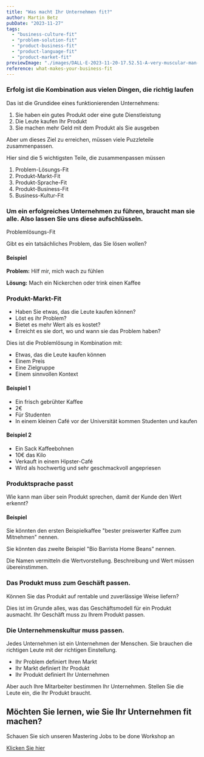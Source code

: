 ```yaml
---
title: "Was macht Ihr Unternehmen fit?"
author: Martin Betz
pubDate: "2023-11-27"
tags:
  - "business-culture-fit"
  - "problem-solution-fit"
  - "product-business-fit"
  - "product-language-fit"
  - "product-market-fit"
previewImage: "./images/DALL·E-2023-11-20-17.52.51-A-very-muscular-man-with-a-hipster-beard-dressed-in-a-suit-is-trying-to-solve-a-puzzle-in-a-semi-full-cafe.-The-art-style-combines-watercolor-with-g.png"
reference: what-makes-your-business-fit
---
```


### Erfolg ist die Kombination aus vielen Dingen, die richtig laufen

Das ist die Grundidee eines funktionierenden Unternehmens:

1. Sie haben ein gutes Produkt oder eine gute Dienstleistung
2. Die Leute kaufen Ihr Produkt
3. Sie machen mehr Geld mit dem Produkt als Sie ausgeben

Aber um dieses Ziel zu erreichen, müssen viele Puzzleteile zusammenpassen.

Hier sind die 5 wichtigsten Teile, die zusammenpassen müssen

1. Problem-Lösungs-Fit
2. Produkt-Markt-Fit
3. Produkt-Sprache-Fit
4. Produkt-Business-Fit
5. Business-Kultur-Fit

### Um ein erfolgreiches Unternehmen zu führen, braucht man sie alle. Also lassen Sie uns diese aufschlüsseln.
Problemlösungs-Fit

Gibt es ein tatsächliches Problem, das Sie lösen wollen?

#### **Beispiel**

**Problem:** Hilf mir, mich wach zu fühlen

**Lösung:** Mach ein Nickerchen oder trink einen Kaffee

### Produkt-Markt-Fit

- Haben Sie etwas, das die Leute kaufen können?
- Löst es ihr Problem?
- Bietet es mehr Wert als es kostet?
- Erreicht es sie dort, wo und wann sie das Problem haben?

Dies ist die Problemlösung in Kombination mit:

- Etwas, das die Leute kaufen können
- Einem Preis
- Eine Zielgruppe
- Einem sinnvollen Kontext

#### Beispiel 1

- Ein frisch gebrühter Kaffee
- 2€
- Für Studenten
- In einem kleinen Café vor der Universität kommen Studenten und kaufen

#### Beispiel 2

- Ein Sack Kaffeebohnen
- 10€ das Kilo
- Verkauft in einem Hipster-Café
- Wird als hochwertig und sehr geschmackvoll angepriesen

### Produktsprache passt

Wie kann man über sein Produkt sprechen, damit der Kunde den Wert erkennt?

#### Beispiel

Sie könnten den ersten Beispielkaffee "bester preiswerter Kaffee zum Mitnehmen" nennen.

Sie könnten das zweite Beispiel "Bio Barrista Home Beans" nennen.

Die Namen vermitteln die Wertvorstellung. Beschreibung und Wert müssen übereinstimmen.

### Das Produkt muss zum Geschäft passen.

Können Sie das Produkt auf rentable und zuverlässige Weise liefern?

Dies ist im Grunde alles, was das Geschäftsmodell für ein Produkt ausmacht. Ihr Geschäft muss zu Ihrem Produkt passen.

### Die Unternehmenskultur muss passen.

Jedes Unternehmen ist ein Unternehmen der Menschen. Sie brauchen die richtigen Leute mit der richtigen Einstellung.

- Ihr Problem definiert Ihren Markt
- Ihr Markt definiert Ihr Produkt
- Ihr Produkt definiert Ihr Unternehmen

Aber auch Ihre Mitarbeiter bestimmen Ihr Unternehmen. Stellen Sie die Leute ein, die Ihr Produkt braucht.



## Möchten Sie lernen, wie Sie Ihr Unternehmen fit machen?
Schauen Sie sich unseren Mastering Jobs to be done Workshop an

[Klicken Sie hier](/leistungen/mastering-jobs-to-be-done-online-workshop/)
